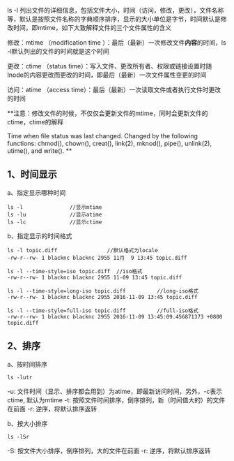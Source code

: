 <!--
author: blacknc
head: http://www.blacknc.com/img/2946691162925433.jpg
title: 学习C/C++
tags: linux 编程 C C++ 
category: 编程 
status: publish
summary: 学习C/C++
-->

ls -l 列出文件的详细信息，包括文件大小，时间（访问，修改，更改），文件名称等，默认是按照文件名称的字典顺序排序，显示的大小单位是字节，时间默认是修改时间，即mtime，如下大致解释文件的三个文件属性的含义

修改：mtime （modification time ）：最后（最新）一次修改文件**内容**的时间，ls -l默认列出的文件的时间就是这个时间

更改：ctime （status time）：写入文件、更改所有者、权限或链接设置时随Inode的内容更改而更改的时间，即最后（最新）一次文件属性变更的时间

访问：atime （access time）：最后（最新）一次读取文件或者执行文件时更改的时间

**注意：修改文件的时候，不仅仅会更新文件的mtime，同时会更新文件的ctime，ctime的解释

Time when file status was last changed. Changed by the
following   functions:   chmod(),   chown(),  creat(),
link(2),  mknod(),  pipe(),  unlink(2),  utime(),  and
write().
**

## 1、时间显示
a、指定显示哪种时间
```
ls -l  				//显示mtime
ls -lu 				//显示atime
ls -lc 				//显示ctime
```
b、指定显示的时间格式
```
ls -l topic.diff 				//默认格式为locale
-rw-r--rw- 1 blacknc blacknc 2955 11月  9 13:45 topic.diff

ls -l --time-style=iso topic.diff  //iso格式
-rw-r--rw- 1 blacknc blacknc 2955 11-09 13:45 topic.diff

ls -l --time-style=long-iso topic.diff  		//long-iso格式
-rw-r--rw- 1 blacknc blacknc 2955 2016-11-09 13:45 topic.diff

ls -l --time-style=full-iso topic.diff 			//full-iso格式
-rw-r--rw- 1 blacknc blacknc 2955 2016-11-09 13:45:09.456871373 +0800 topic.diff
```

## 2、排序
a、按时间排序
```
ls -lutr
```
-u: 文件时间（显示、排序都会用到）为atime，即最新访问时间，另外，-c表示ctime, 默认为mtime
-t: 按照文件时间排序，倒序排列，新（时间值大的）的文件在前面
-r: 逆序，将默认排序返转

b、按大小排序
```
ls -lSr
```
-S: 按文件大小排序，倒序排列，大的文件在前面
-r: 逆序，将默认排序返转




